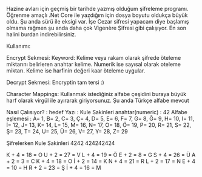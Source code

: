 Hazine avları için geçmiş bir tarihde yazmış olduğum şifreleme programı.  Öğrenme amaçlı .Net Core ile yazdığım için dosya boyutu oldukça büyük oldu.
Şu anda sürü ile eksigi var. İşe Cezar sifresi yapacam diye başlamış olmama rağmen şu anda daha çok Vigenère Şifresi gibi çalışıyor. En son halini burdan indirebilirsiniz.

Kullanımı:

Encrypt Sekmesi:
Keyword: Kelime veya rakam olarak şifrede öteleme miktarını belirleren anahtar kelime. Numerik ise sayısal olarak oteleme miktarı. Kelime ise harfinin değeri kaar öteleme uygular.

Decrypt Sekmesi:
Encryptin tam tersi :)

Character Mappings:
Kullanmak istediğiniz alfabe çeşidini buraya büyük harf olarak virgül ile ayırarak giriyorsunuz. Şu anda Türkçe alfabe mevcut

Nasıl Çalısıyor? :
hedef Yazı : Kule Sakinleri
anahtar(numeric) : 42
Alfabe eşlemesi : A= 1, B= 2, C= 3, Ç= 4, D= 5, E= 6, F= 7, G= 8, Ğ= 9, H= 10, I= 11, İ= 12, J= 13, K= 14, L= 15, M= 16, N= 17, O= 18, Ö= 19, P= 20, R= 21, S= 22, Ş= 23, T= 24, U= 25, Ü= 26, V= 27, Y= 28, Z= 29

Şifrelerken
Kule Sakinleri
4242 424242424

K + 4 = 18 = O
U + 2 = 27 = V
L + 4 = 19 = Ö
E + 2 = 8 = G
S + 4 = 26 = Ü
A + 2 = 3 = C
K + 4 = 18 = O
İ + 2 = 14 = K
N + 4 = 21 = R
L + 2 = 17 = N
E + 4 = 10 = H
R + 2 = 23 = Ş
İ + 4 = 16 = M
